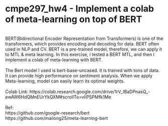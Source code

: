 # cmpe297_hw4 - Implement a colab of meta-learning on top of BERT </br>
</br>
BERT(Bidirectional Encoder Representation from Transformers) is one of the transformers, which provides encoding and decoding for data. BERT often used in NLP and CV. BERT is a pre-trained model, therefore, we can apply it to MTL & meta learning. In this exercise, I tested a BERT MTL, and then I implement a colab of meta-learning with BERT.</br>
</br>
The Bert model I used is bert-base-uncased. It is trained with tons of data. It can provide high performance on sentiment analysis. When we apply Meta-learning, model can easily learn its optimal weights. 
</br>
</br>
Colab Link: https://colab.research.google.com/drive/1rV_IBaDPnasQ_-ewAW6HdQMnEUrYkQXM#scrollTo=vIiPSPMfk1Me
</br>
</br>
Ref:</br>
https://github.com/google-research/bert </br>
https://github.com/mailong25/meta-learning-bert
